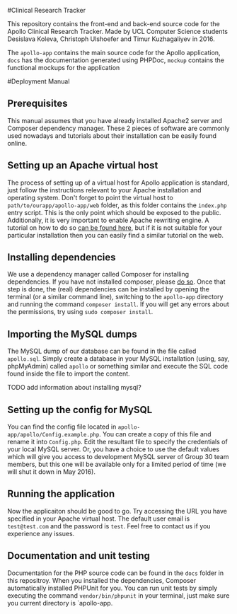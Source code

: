 #Clinical Research Tracker

This repository contains the front-end and back-end source code for the Apollo Clinical Research Tracker. Made by UCL Computer Science students Desislava Koleva, Christoph Ulshoefer and Timur Kuzhagaliyev in 2016.

The `apollo-app` contains the main source code for the Apollo application, `docs` has the documentation generated using PHPDoc, `mockup` contains the functional mockups for the application

#Deployment Manual

## Prerequisites

This manual assumes that you have already installed Apache2 server and Composer dependency manager. These 2 pieces of software are commonly used nowadays and tutorials about their installation can be easily found online.

## Setting up an Apache virtual host

The process of setting up of a virtual host for Apollo application is standard, just follow the instructions relevant to your Apache installation and operating system. Don't forget to point the virtual host to  `path/to/ourapp/apollo-app/web` folder, as this folder contains the `index.php` entry script. This is the only point which should be exposed to the public. Additionally, it is very important to enable Apache rewriting engine. A tutorial on how to do so [can be found here](https://www.digitalocean.com/community/tutorials/how-to-set-up-mod_rewrite-for-apache-on-ubuntu-14-04), but if it is not suitable for your particular installation then you can easily find a similar tutorial on the web.

## Installing dependencies

We use a dependency manager called Composer for installing dependencies. If you have not installed composer, please [do so](https://getcomposer.org/doc/00-intro.md). Once that step is done, the (real) dependencies can be installed by opening the terminal (or a similar command line), switching to the `apollo-app` directory and running the command `composer install`. If you will get any errors about the permissions, try using `sudo composer install`.

##  Importing the MySQL dumps

The MySQL dump of our database can be found in the file called `apollo.sql`. Simply create a database in your MySQL installation (using, say, phpMyAdmin) called `apollo` or something similar and execute the SQL code found inside the file to import the content.

TODO add information about installing mysql?

## Setting up the config for MySQL

You can find the config file located in `apollo-app/apollo/Config.example.php`. You can create a copy of this file and rename it into `Config.php`. Edit the resultant file to specify the credentials of your local MySQL server. Or, you have a choice to use the default values which will give you access to development MySQL server of Group 30 team members, but this one will be available only for a limited period of time (we will shut it down in May 2016).

## Running the application

Now the applicaiton should be good to go. Try accessing the URL you have specified in your Apache virtual host. The default user email is `test@test.com` and the password is `test`. Feel free to contact us if you experience any issues.

## Documentation and unit testing

Documentation for the PHP source code can be found in the `docs` folder in this repositroy. When you installed the dependencies, Composer automatically installed PHPUnit for you. You can run unit tests by simply executing the command `vendor/bin/phpunit` in your terminal, just make sure you current directory is `apollo-app.
